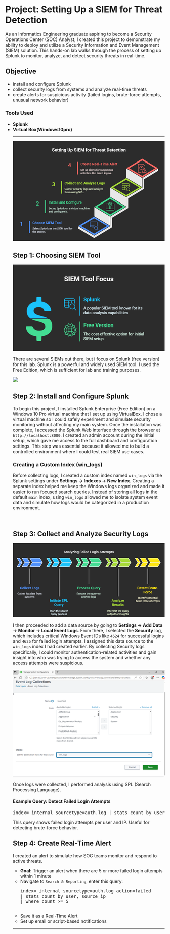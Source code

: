 <h1>Project: Setting Up a SIEM for Threat Detection</h1>
<p>
  As an Informatics Engineering graduate aspiring to become a Security Operations Center (SOC) Analyst, I created this project to demonstrate my ability to deploy and utilize a Security Information and Event Management (SIEM) solution. This hands-on lab walks through the process of setting up Splunk to monitor, analyze, and detect security threats in real-time.
</p>
<h2>Objective</h2>
<ul>
  <li>install and configure Splunk</li>
  <li>collect security logs from systems and analyze real-time threats</li>
  <li>create alerts for suspicious activity (failed logins, brute-force attempts, unusual network behavior)</li>
</ul>

<h3>Tools Used</h3>
<ul>
  <li><strong>Splunk</strong></li>
  <li><strong>Virtual Box(Windows10pro)</strong></li>
<hr />
 <p align="center">
    <img src="https://github.com/bagaskarapd/Setting-Up-SIEM/blob/main/Screenshots/Setting-Up-SIEM.png?raw=true">
</p>
  

<h2>Step 1: Choosing SIEM Tool</h2>
<p align="center">
    <img src="https://github.com/bagaskarapd/Setting-Up-SIEM/blob/main/Screenshots/Splunk.png?raw=true">
</p>
<p>There are several SIEMs out there, but i focus on Splunk (free version) for this lab.
  Splunk is a powerful and widely used SIEM tool. I used the Free Edition, which is sufficient for lab and training purposes.
</p>
<a href="https://www.splunk.com/en_us/download.html">
  <img src="https://img.shields.io/badge/-Splunk-000000?&style=for-the-badge&logo=Splunk&logoColor=white" />
</a>

<h2>Step 2: Install and Configure Splunk</h2>
<p>To begin this project, I installed Splunk Enterprise (Free Edition) on a Windows 10 Pro virtual machine that I set up using VirtualBox. I chose a virtual machine so I could safely experiment and simulate security monitoring without affecting my main system. Once the installation was complete, I accessed the Splunk Web interface through the browser at <code>http://localhost:8000</code>. I created an admin account during the initial setup, which gave me access to the full dashboard and configuration settings. This step was essential because it allowed me to build a controlled environment where I could test real SIEM use cases.</p>

<h3>Creating a Custom Index (win_logs)</h3>
<p>Before collecting logs, I created a custom index named <code>win_logs</code> via the Splunk settings under <strong>Settings → Indexes → New Index</strong>. Creating a separate index helped me keep the Windows logs organized and made it easier to run focused search queries. Instead of storing all logs in the default <code>main</code> index, using <code>win_logs</code> allowed me to isolate system event data and simulate how logs would be categorized in a production environment.</p>
<p align="center">
  <img src="">
</p>

<h2>Step 3: Collect and Analyze Security Logs</h2>
<p align="center">
    <img src="https://github.com/bagaskarapd/Setting-Up-SIEM/blob/main/Screenshots/Analyzing%20Failed%20Login%20Attempts.png?raw=true">
</p>
<p>I then proceeded to add a data source by going to <strong>Settings → Add Data → Monitor → Local Event Logs</strong>. From there, I selected the <strong>Security</strong> log, which includes critical Windows Event IDs like <code>4624</code> for successful logins and <code>4625</code> for failed login attempts. I assigned this data source to the <code>win_logs</code> index I had created earlier. By collecting Security logs specifically, I could monitor authentication-related activities and gain insight into who was trying to access the system and whether any access attempts were suspicious.</p>
<p align="center">
  <img src="https://github.com/bagaskarapd/Setting-Up-SIEM/blob/main/Screenshots/Event%20Log%20Collections.png?raw=true">
</p>
<p>
  Once logs were collected, I performed analysis using SPL (Search Processing Language).
</p>
<h4>Example Query: Detect Failed Login Attempts</h4>
<pre>
index=_internal sourcetype=auth.log | stats count by user, source_ip
</pre>
<p>This query shows failed login attempts per user and IP. Useful for detecting brute-force behavior.</p>

<h2>Step 4: Create Real-Time Alert</h2>
<p>
  I created an alert to simulate how SOC teams monitor and respond to active threats.
</p>
<ul>
  <li><strong>Goal:</strong> Trigger an alert when there are 5 or more failed login attempts within 1 minute</li>
  <li>Navigate to <code>Search & Reporting</code>, enter this query:
    <pre>
index=_internal sourcetype=auth.log action=failed 
| stats count by user, source_ip 
| where count >= 5
    </pre>
  </li>
  <li>Save it as a Real-Time Alert</li>
  <li>Set up email or script-based notifications</li>
</ul>
<hr />

